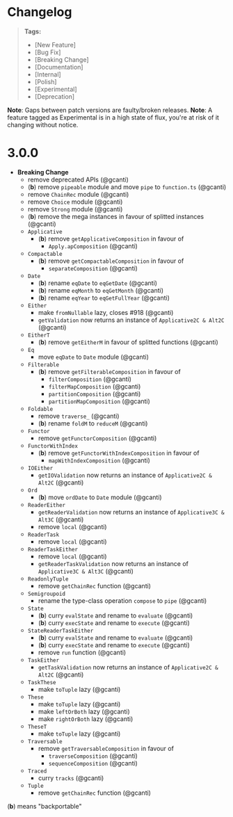 # Changelog

> **Tags:**
>
> - [New Feature]
> - [Bug Fix]
> - [Breaking Change]
> - [Documentation]
> - [Internal]
> - [Polish]
> - [Experimental]
> - [Deprecation]

**Note**: Gaps between patch versions are faulty/broken releases. **Note**: A feature tagged as Experimental is in a
high state of flux, you're at risk of it changing without notice.

# 3.0.0

- **Breaking Change**
  - remove deprecated APIs (@gcanti)
  - (**b**) remove `pipeable` module and move `pipe` to `function.ts` (@gcanti)
  - remove `ChainRec` module (@gcanti)
  - remove `Choice` module (@gcanti)
  - remove `Strong` module (@gcanti)
  - (**b**) remove the mega instances in favour of splitted instances (@gcanti)
  - `Applicative`
    - (**b**) remove `getApplicativeComposition` in favour of
      - `Apply.apComposition` (@gcanti)
  - `Compactable`
    - (**b**) remove `getCompactableComposition` in favour of
      - `separateComposition` (@gcanti)
  - `Date`
    - (**b**) rename `eqDate` to `eqGetDate` (@gcanti)
    - (**b**) rename `eqMonth` to `eqGetMonth` (@gcanti)
    - (**b**) rename `eqYear` to `eqGetFullYear` (@gcanti)
  - `Either`
    - make `fromNullable` lazy, closes #918 (@gcanti)
    - `getValidation` now returns an instance of `Applicative2C & Alt2C` (@gcanti)
  - `EitherT`
    - (**b**) remove `getEitherM` in favour of splitted functions (@gcanti)
  - `Eq`
    - move `eqDate` to `Date` module (@gcanti)
  - `Filterable`
    - (**b**) remove `getFilterableComposition` in favour of
      - `filterComposition` (@gcanti)
      - `filterMapComposition` (@gcanti)
      - `partitionComposition` (@gcanti)
      - `partitionMapComposition` (@gcanti)
  - `Foldable`
    - remove `traverse_` (@gcanti)
    - (**b**) rename `foldM` to `reduceM` (@gcanti)
  - `Functor`
    - remove `getFunctorComposition` (@gcanti)
  - `FunctorWithIndex`
    - (**b**) remove `getFunctorWithIndexComposition` in favour of
      - `mapWithIndexComposition` (@gcanti)
  - `IOEither`
    - `getIOValidation` now returns an instance of `Applicative2C & Alt2C` (@gcanti)
  - `Ord`
    - (**b**) move `ordDate` to `Date` module (@gcanti)
  - `ReaderEither`
    - `getReaderValidation` now returns an instance of `Applicative3C & Alt3C` (@gcanti)
    - remove `local` (@gcanti)
  - `ReaderTask`
    - remove `local` (@gcanti)
  - `ReaderTaskEither`
    - remove `local` (@gcanti)
    - `getReaderTaskValidation` now returns an instance of `Applicative3C & Alt3C` (@gcanti)
  - `ReadonlyTuple`
    - remove `getChainRec` function (@gcanti)
  - `Semigroupoid`
    - rename the type-class operation `compose` to `pipe` (@gcanti)
  - `State`
    - (**b**) curry `evalState` and rename to `evaluate` (@gcanti)
    - (**b**) curry `execState` and rename to `execute` (@gcanti)
  - `StateReaderTaskEither`
    - (**b**) curry `evalState` and rename to `evaluate` (@gcanti)
    - (**b**) curry `execState` and rename to `execute` (@gcanti)
    - remove `run` function (@gcanti)
  - `TaskEither`
    - `getTaskValidation` now returns an instance of `Applicative2C & Alt2C` (@gcanti)
  - `TaskThese`
    - make `toTuple` lazy (@gcanti)
  - `These`
    - make `toTuple` lazy (@gcanti)
    - make `leftOrBoth` lazy (@gcanti)
    - make `rightOrBoth` lazy (@gcanti)
  - `TheseT`
    - make `toTuple` lazy (@gcanti)
  - `Traversable`
    - remove `getTraversableComposition` in favour of
      - `traverseComposition` (@gcanti)
      - `sequenceComposition` (@gcanti)
  - `Traced`
    - curry `tracks` (@gcanti)
  - `Tuple`
    - remove `getChainRec` function (@gcanti)

(**b**) means "backportable"
